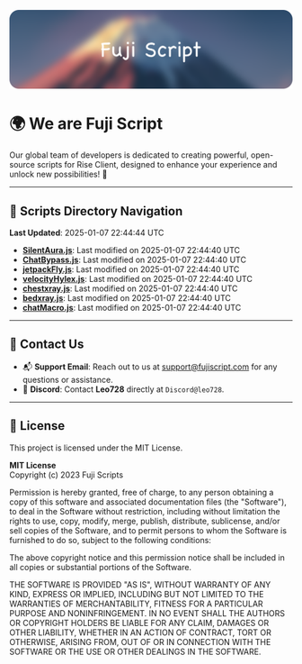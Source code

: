 ![Banner](.github/b.webp)

# 🌍 **We are Fuji Script**

Our global team of developers is dedicated to creating powerful, open-source scripts for Rise Client, designed to enhance your experience and unlock new possibilities! 🌟

---
<!-- SCRIPTS_NAVIGATION_START -->
## 📂 **Scripts Directory Navigation**

**Last Updated**: 2025-01-07 22:44:44 UTC

- **[SilentAura.js](scripts/SilentAura.js)**: Last modified on 2025-01-07 22:44:40 UTC
- **[ChatBypass.js](scripts/ChatBypass.js)**: Last modified on 2025-01-07 22:44:40 UTC
- **[jetpackFly.js](scripts/jetpackFly.js)**: Last modified on 2025-01-07 22:44:40 UTC
- **[velocityHylex.js](scripts/velocityHylex.js)**: Last modified on 2025-01-07 22:44:40 UTC
- **[chestxray.js](scripts/chestxray.js)**: Last modified on 2025-01-07 22:44:40 UTC
- **[bedxray.js](scripts/bedxray.js)**: Last modified on 2025-01-07 22:44:40 UTC
- **[chatMacro.js](scripts/chatMacro.js)**: Last modified on 2025-01-07 22:44:40 UTC

<!-- SCRIPTS_NAVIGATION_END -->

---

## 💬 **Contact Us**  
- 📬 **Support Email**: Reach out to us at [support@fujiscript.com](mailto:support@fujiscript.com) for any questions or assistance.  
- 💬 **Discord**: Contact **Leo728** directly at `Discord@leo728`.

---

## 📜 **License**

This project is licensed under the MIT License.  

**MIT License**  
Copyright (c) 2023 Fuji Scripts  

Permission is hereby granted, free of charge, to any person obtaining a copy of this software and associated documentation files (the "Software"), to deal in the Software without restriction, including without limitation the rights to use, copy, modify, merge, publish, distribute, sublicense, and/or sell copies of the Software, and to permit persons to whom the Software is furnished to do so, subject to the following conditions:  

The above copyright notice and this permission notice shall be included in all copies or substantial portions of the Software.  

THE SOFTWARE IS PROVIDED "AS IS", WITHOUT WARRANTY OF ANY KIND, EXPRESS OR IMPLIED, INCLUDING BUT NOT LIMITED TO THE WARRANTIES OF MERCHANTABILITY, FITNESS FOR A PARTICULAR PURPOSE AND NONINFRINGEMENT. IN NO EVENT SHALL THE AUTHORS OR COPYRIGHT HOLDERS BE LIABLE FOR ANY CLAIM, DAMAGES OR OTHER LIABILITY, WHETHER IN AN ACTION OF CONTRACT, TORT OR OTHERWISE, ARISING FROM, OUT OF OR IN CONNECTION WITH THE SOFTWARE OR THE USE OR OTHER DEALINGS IN THE SOFTWARE.  
